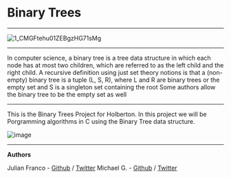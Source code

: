 # Binary Trees
___
![1_CMGFtehu01ZEBgzHG71sMg](https://user-images.githubusercontent.com/60362631/87804756-efbb7980-c819-11ea-81e1-03b98d268396.png)
___
In computer science, a binary tree is a tree data structure in which each node has at most two children, which are referred to as the left child and the right child. A recursive definition using just set theory notions is that a (non-empty) binary tree is a tuple (L, S, R), where L and R are binary trees or the empty set and S is a singleton set containing the root Some authors allow the binary tree to be the empty set as well
___
This is the Binary Trees Project for Holberton. In this project we will be Porgramming algorithms in C using the Binary Tree data structure.

![image](https://user-images.githubusercontent.com/60362631/87806505-9b65c900-c81c-11ea-9202-40823e7f6433.png)

___
**Authors**

Julian Franco - [Github](https://github.com/julianfrancor) / [Twitter](https://twitter.com/JulianFrancoR)
Michael G. - [Github](https://github.com/R6Doc) / [Twitter](https://twitter.com/Docwastaken_)
